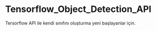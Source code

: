 # Tensorflow_Object_Detection_API
 Tersorflow API ile kendi sınıfını oluşturma yeni başlayanlar için.
